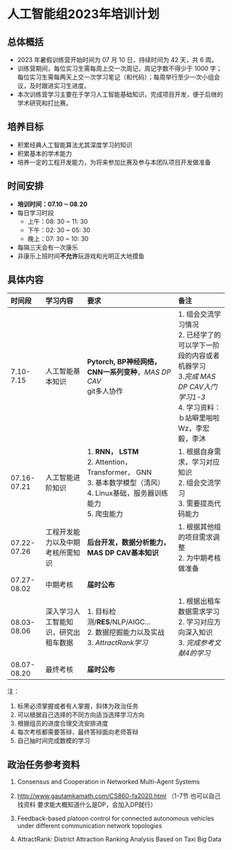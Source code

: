 # 人工智能组2023年培训计划

## 总体概括

* 2023 年暑假训练营开始时间为 07 ⽉ 10 日，持续时间为 42 天，共 6 周。
* 训练营期间，每位实习生需每周上交一次周记，周记字数不得少于 1000 字；每位实习生需每两天上交一次学习笔记（和代码）；每周举行至少一次小组会议，及时跟进实习生进度。
* 本次训练营学习主要在于学习人工智能基础知识，完成项目开发，便于后继的学术研究和打比赛。

## 培养目标

* 积累经典人工智能算法尤其深度学习的知识
* 积累基本的学术能力
* 培养一定的工程开发能力，为将来参加比赛及参与本团队项目开发做准备

## 时间安排

* **培训时间：07.10 ~ 08.20**
* 每日学习时段
  * 上午：08: 30 ~ 11: 30
  * 下午：02: 30 ~ 05: 30
  * 晚上：07: 30 ~ 10: 30
* 每隔三天会有一次康乐
* 非康乐上班时间**不允许**玩游戏和光明正大地摸鱼

## 具体内容

| 时间段      | 学习内容                             | 要求                                                         | 备注                                                         |
| :---------- | :----------------------------------- | :----------------------------------------------------------- | :----------------------------------------------------------- |
| 7.10-7.15   | 人工智能基本知识                     | **Pytorch, BP神经网络，CNN一系列变种**，*MAS DP CAV*<br />git多人协作 | 1. 组会交流学习情况<br />2. 已经学了的可以学下一阶段的内容或者机器学习<br />3.*完成 MAS DP CAV入门学习1-3*<br />4. 学习资料：ｂ站噼里啪啦Wz，李宏毅，李沐 |
| 07.16-07.21 | 人工智能进阶知识                     | 1. **RNN， LSTM**<br />2. Attention， Transformer， GNN<br />3. 基本数学模型（清风）<br />4. Linux基础，服务器训练能力<br />5. 爬虫能力 | 1. 根据自身需求，学习对应知识<br />2. 组会交流学习<br />3. 需要提高代码能力 |
| 07.22-07.26 | 工程开发能力以及中期考核所需知识     | **后台开发，数据分析能力，MAS DP CAV基本知识**               | 1. 根据其他组的项目需求调整<br />2. 为中期考核做准备         |
| 07.27-08.02 | 中期考核                             | **届时公布**                                                 |                                                              |
| 08.03-08.06 | 深入学习人工智能知识，研究出租车数据 | 1. 目标检测/**RES**/NLP/AIGC...<br />2. 数据挖掘能力以及实战<br />3. *AttractRank学习* | 1. 根据出租车数据需求学习<br />2. 学习对应方向深入知识<br />3. *完成参考文献4的学习* |
| 08.07-08.20 | 最终考核                             | **届时公布**                                                 |                                                              |

注：

1. 标黑必须掌握或者有人掌握，斜体为政治任务
2. 可以根据自己选择的不同方向适当选择学习方向
3. 根据组员的进度合理交流安排进度
4. 每次考核都需要答辩，最终答辩面向老师答辩
5. 自己抽时间完成数模的学习

## 政治任务参考资料

1. Consensus and Cooperation in Networked Multi-Agent Systems

2. http://www.gautamkamath.com/CS860-fa2020.html （1-7节 也可以自己找资料 要求能大概知道什么是DP，会加入DP就行）
3. Feedback-based platoon control for connected autonomous vehicles under different communication network topologies

4. AttractRank: District Attraction Ranking Analysis Based on Taxi Big Data

